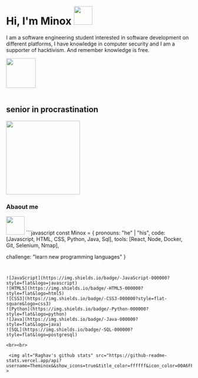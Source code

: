 <h1> Hi, I'm Minox <img src="https://media.giphy.com/media/a6pzK009rlCak/giphy.gif" width="50"></h1>
<p> I am a software engineering student interested in software development on different platforms, I have knowledge in computer security and I am a supporter of hacktivism. And remember knowledge is free.</p><img src="https://media.giphy.com/media/077i6AULCXc0FKTj9s/giphy.gif" width="80">
<br><br>

<h2>senior in procrastination </h2> 
<img src="https://i.pinimg.com/originals/dc/39/c8/dc39c82530fe178d765cfc08fb906e3b.gif" width="200">




<h3>Abaout me</h3> 
<img src="https://media.giphy.com/media/LmNwrBhejkK9EFP504/giphy.gif" width="50"> 
```javascript
const Minox = {
  pronouns: "he" | "his",
  code: [Javascript, HTML, CSS, Python, Java, Sql],
  tools: [React, Node, Docker, Git, Selenium, Nmap],

 challenge: "learn new programming languages"
}
```


![JavaScript](https://img.shields.io/badge/-JavaScript-000000?style=flat&logo=javascript)
![HTML5](https://img.shields.io/badge/-HTML5-000000?style=flat&logo=html5)
![CSS3](https://img.shields.io/badge/-CSS3-000000?style=flat-square&logo=css3)
![Python](https://img.shields.io/badge/-Python-000000?style=flat&logo=python)
![Java](https://img.shields.io/badge/-Java-000000?style=flat&logo=java)
![SQL](https://img.shields.io/badge/-SQL-000000?style=flat&logo=postgresql)

<br><br>

 <img alt="Raghav's github stats" src="https://github-readme-stats.vercel.app/api?username=Theminox&&show_icons=true&title_color=ffffff&icon_color=00A6FF&text_color=daf7dc&bg_color=151515" >
